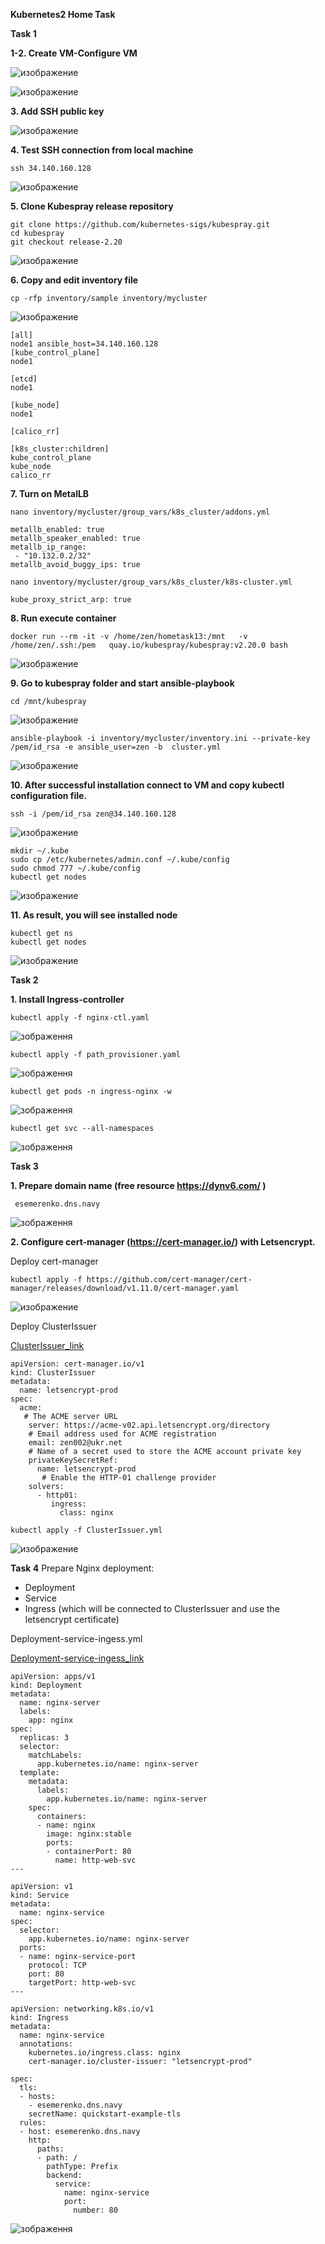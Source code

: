 **Kubernetes2 Home Task**

**Task 1**

**1-2. Create VM-Configure VM**

![изображение](https://user-images.githubusercontent.com/97990456/216844811-813e2bde-f654-49f2-9355-0a0ec1971c22.png)

![изображение](https://user-images.githubusercontent.com/97990456/216844976-9107fdd9-0a13-4ae3-996e-61e2a8a655c8.png)

**3. Add SSH public key**

![изображение](https://user-images.githubusercontent.com/97990456/216845182-454d4848-6d41-474a-bc23-a70a81d37226.png)

**4. Test SSH connection from local machine**

 ```
 ssh 34.140.160.128
 ```

![изображение](https://user-images.githubusercontent.com/97990456/216845428-d816dd53-0f5a-4b3e-88ff-fbf7362f6063.png)

**5. Clone Kubespray release  repository**

 ```
 git clone https://github.com/kubernetes-sigs/kubespray.git
 cd kubespray
 git checkout release-2.20
 ```

![изображение](https://user-images.githubusercontent.com/97990456/216848705-73543da2-c2f3-4759-b81d-5ba5ae60ab9f.png)

**6. Copy and edit inventory file**

```
cp -rfp inventory/sample inventory/mycluster
```

![изображение](https://user-images.githubusercontent.com/97990456/216849266-e698e74e-5bd9-4c89-ae91-42e35b95d6e6.png)

```
[all]
node1 ansible_host=34.140.160.128
[kube_control_plane]
node1

[etcd]
node1

[kube_node]
node1

[calico_rr]

[k8s_cluster:children]
kube_control_plane
kube_node
calico_rr
```

**7. Turn on MetalLB**

 ```
 nano inventory/mycluster/group_vars/k8s_cluster/addons.yml
 ```

 ```
 metallb_enabled: true
 metallb_speaker_enabled: true
 metallb_ip_range:
  - "10.132.0.2/32"
 metallb_avoid_buggy_ips: true
 ```

 ```
 nano inventory/mycluster/group_vars/k8s_cluster/k8s-cluster.yml
 ```
 
 ```
 kube_proxy_strict_arp: true
 ```
 
**8. Run execute container**

 ```
 docker run --rm -it -v /home/zen/hometask13:/mnt   -v /home/zen/.ssh:/pem   quay.io/kubespray/kubespray:v2.20.0 bash
 ```
 
 ![изображение](https://user-images.githubusercontent.com/97990456/216852985-1911d512-b709-4750-a9c1-7cf78d95ea2d.png)
 
 **9. Go to kubespray folder and start ansible-playbook**
 
 ```
 cd /mnt/kubespray
 ```

![изображение](https://user-images.githubusercontent.com/97990456/216853115-afdf1138-52e8-4656-8e94-15dadea08088.png)

 ```
 ansible-playbook -i inventory/mycluster/inventory.ini --private-key /pem/id_rsa -e ansible_user=zen -b  cluster.yml
 ```

![изображение](https://user-images.githubusercontent.com/97990456/216856731-3c992b4e-ab6c-48b1-8024-38be15b143e2.png)


**10. After successful installation connect to VM and copy kubectl configuration file.**

 ```
 ssh -i /pem/id_rsa zen@34.140.160.128
 ```

![изображение](https://user-images.githubusercontent.com/97990456/216857259-87d84acb-15bd-4743-8c88-a5292d7e2fc4.png)

 ```
 mkdir ~/.kube
 sudo cp /etc/kubernetes/admin.conf ~/.kube/config
 sudo chmod 777 ~/.kube/config
 kubectl get nodes
 ```
![изображение](https://user-images.githubusercontent.com/97990456/216857469-9a4bc82c-3fe0-4009-b8fb-2d1a8ecb7142.png)


**11. As result, you will see installed node**

 ```
 kubectl get ns
 kubectl get nodes
 ```
![изображение](https://user-images.githubusercontent.com/97990456/216857769-531e3672-4e12-4105-ad85-0073c3674016.png)

**Task 2**

**1. Install Ingress-controller**

 ```
 kubectl apply -f nginx-ctl.yaml
 ```

![зображення](https://user-images.githubusercontent.com/97990456/216997140-2c964535-fa29-4ed5-aabe-2a2444d8d33d.png)

 ```
 kubectl apply -f path_provisioner.yaml
 ```

![зображення](https://user-images.githubusercontent.com/97990456/216998669-407e7890-4441-4442-90bf-953961ac085d.png)


 ```
 kubectl get pods -n ingress-nginx -w
 ```

![зображення](https://user-images.githubusercontent.com/97990456/216999046-ce066dfc-5d30-41af-9267-cbda422a72d1.png)


 ```
 kubectl get svc --all-namespaces
 ```
 

![зображення](https://user-images.githubusercontent.com/97990456/217249038-b0561ef5-82d8-4f0f-afd9-458a071e8ac4.png)

**Task 3**

**1. Prepare domain name (free resource https://dynv6.com/ )**

```
 esemerenko.dns.navy 
```

![зображення](https://user-images.githubusercontent.com/97990456/217249646-59c3bec8-fc28-4572-8189-624b24530600.png)


**2.	Configure cert-manager (https://cert-manager.io/) with Letsencrypt.**


Deploy cert-manager

```
kubectl apply -f https://github.com/cert-manager/cert-manager/releases/download/v1.11.0/cert-manager.yaml
```

![изображение](https://user-images.githubusercontent.com/97990456/217093145-0ab923ce-2b7e-44da-8f2f-a317490c749d.png)



Deploy   ClusterIssuer

[ClusterIssuer_link](files/ClusterIssuer.yml)

```
apiVersion: cert-manager.io/v1
kind: ClusterIssuer
metadata:
  name: letsencrypt-prod
spec:
  acme:
   # The ACME server URL
    server: https://acme-v02.api.letsencrypt.org/directory
    # Email address used for ACME registration
    email: zen002@ukr.net
    # Name of a secret used to store the ACME account private key
    privateKeySecretRef:
      name: letsencrypt-prod
       # Enable the HTTP-01 challenge provider
    solvers:
      - http01:
         ingress:
           class: nginx
```

```
kubectl apply -f ClusterIssuer.yml
```

![изображение](https://user-images.githubusercontent.com/97990456/217102288-e2356a9a-1a70-4d5b-98ae-f1530065b1fa.png)

**Task 4**
Prepare Nginx deployment:
  - Deployment
  - Service
  - Ingress (which will be connected to ClusterIssuer and use the letsencrypt certificate)

Deployment-service-ingess.yml

[Deployment-service-ingess_link](files/Deployment-service-ingess.yml)

```
apiVersion: apps/v1
kind: Deployment
metadata:
  name: nginx-server
  labels:
    app: nginx
spec:
  replicas: 3
  selector:
    matchLabels:
      app.kubernetes.io/name: nginx-server
  template:
    metadata:
      labels:
        app.kubernetes.io/name: nginx-server
    spec:
      containers:
      - name: nginx
        image: nginx:stable
        ports:
        - containerPort: 80
          name: http-web-svc
---

apiVersion: v1
kind: Service
metadata:
  name: nginx-service
spec:
  selector:
    app.kubernetes.io/name: nginx-server
  ports:
  - name: nginx-service-port
    protocol: TCP
    port: 80
    targetPort: http-web-svc
---

apiVersion: networking.k8s.io/v1
kind: Ingress
metadata:
  name: nginx-service
  annotations:
    kubernetes.io/ingress.class: nginx
    cert-manager.io/cluster-issuer: "letsencrypt-prod"

spec:
  tls:
  - hosts:
    - esemerenko.dns.navy
    secretName: quickstart-example-tls
  rules:
  - host: esemerenko.dns.navy
    http:
      paths:
      - path: /
        pathType: Prefix
        backend:
          service:
            name: nginx-service
            port:
              number: 80
```


![зображення](https://user-images.githubusercontent.com/97990456/217252654-04bcce16-b7db-406e-ac28-a3738a7a3093.png)
